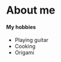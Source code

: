 <html>
<head>
<link rel="stylesheet" type="text/css" href="app.css">
</head>
<body>

<h1>About me</h1>

<h4>My hobbies</h4>

<ul>
	<li>Playing guitar</li>
	<li>Cooking</li>
	<li>Origami</li>
</ul>

</body>
</html>
